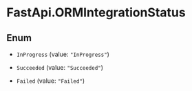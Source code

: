 # FastApi.ORMIntegrationStatus

## Enum


* `InProgress` (value: `"InProgress"`)

* `Succeeded` (value: `"Succeeded"`)

* `Failed` (value: `"Failed"`)


